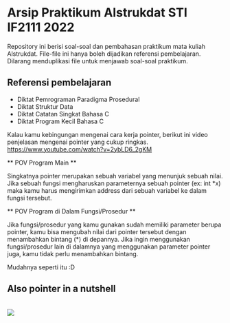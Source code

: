 # Arsip Praktikum Alstrukdat STI IF2111 2022
Repository ini berisi soal-soal dan pembahasan praktikum mata kuliah Alstrukdat. File-file ini hanya boleh dijadikan referensi pembelajaran. Dilarang menduplikasi file untuk menjawab soal-soal praktikum.

## Referensi pembelajaran
- Diktat Pemrograman Paradigma Prosedural
- Diktat Struktur Data
- Diktat Catatan Singkat Bahasa C
- Diktat Program Kecil Bahasa C

Kalau kamu kebingungan mengenai cara kerja pointer, berikut ini video penjelasan mengenai pointer yang cukup ringkas.
https://www.youtube.com/watch?v=2ybLD6_2gKM

** POV Program Main **

Singkatnya pointer merupakan sebuah variabel yang menunjuk sebuah nilai. Jika sebuah fungsi mengharuskan parameternya sebuah pointer (ex: int *x) maka kamu harus mengirimkan address dari sebuah variabel ke dalam fungsi tersebut.

** POV Program di Dalam Fungsi/Prosedur **

Jika fungsi/prosedur yang kamu gunakan sudah memiliki parameter berupa pointer, kamu bisa mengubah nilai dari pointer tersebut dengan menambahkan bintang (*) di depannya. Jika ingin menggunakan fungsi/prosedur lain di dalamnya yang menggunakan parameter pointer juga, kamu tidak perlu menambahkan bintang.

Mudahnya seperti itu :D

## Also pointer in a nutshell
<br>
<img src="https://preview.redd.it/kh726uczjnq71.png?auto=webp&s=7d5f0ab136a52bd319a99edf1ef54a6dd244c940">
<br>
